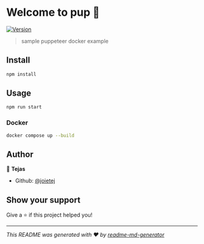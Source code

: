 # Welcome to pup 👋
[![Version](https://img.shields.io/npm/v/pup.svg)](https://www.npmjs.com/package/pup)


> sample puppeteer docker example

## Install

```sh
npm install
```

## Usage

```sh
npm run start
```

### Docker 

```sh
docker compose up --build

```

## Author

👤 **Tejas**

* Github: [@joietej](https://github.com/joietej)

## Show your support

Give a ⭐️ if this project helped you!


***
_This README was generated with ❤️ by [readme-md-generator](https://github.com/kefranabg/readme-md-generator)_